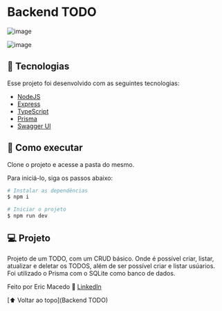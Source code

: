 # Backend TODO

![image](https://user-images.githubusercontent.com/68076508/211663017-3ff9c4cf-b51e-4aac-acc6-3a3a73dcef04.png)

![image](https://user-images.githubusercontent.com/68076508/211663062-68dad6bb-2c2b-4d20-8cc2-8efa2e63836b.png)

## 🧪 Tecnologias

Esse projeto foi desenvolvido com as seguintes tecnologias:

- [NodeJS](https://nodejs.org/en/)
- [Express](https://expressjs.com/pt-br/)
- [TypeScript](https://www.typescriptlang.org/)
- [Prisma](https://www.prisma.io/)
- [Swagger UI](https://swagger.io/tools/swagger-ui/)

## 🚀 Como executar

Clone o projeto e acesse a pasta do mesmo.

Para iniciá-lo, siga os passos abaixo:
```bash
# Instalar as dependências
$ npm i

# Iniciar o projeto
$ npm run dev
```

## 💻 Projeto

Projeto de um TODO, com um CRUD básico. Onde é possível criar, listar, atualizar e deletar os TODOS, além de ser possível criar e listar usúarios. Foi utilizado
o Prisma com o SQLite como banco de dados.

Feito por Eric Macedo 🌌  [LinkedIn](https://www.linkedin.com/in/eric-macedo-dev/)

[⬆ Voltar ao topo](Backend TODO)<br>

